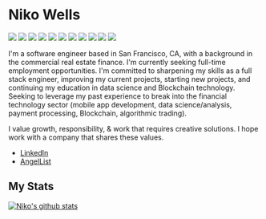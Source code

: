 # Niko Wells
![](https://img.shields.io/badge/CODE-Javascript-informational?style=flat&logo=javascript&logoColor=white&color=2bbc8a)
![](https://img.shields.io/badge/TOOLS-Node.js-informational?style=flat&logo=node-dot-js&logoColor=white&color=2bbc8a)
![](https://img.shields.io/badge/TOOLS-React-informational?style=flat&logo=redux&logoColor=white&color=2bbc8a)
![](https://img.shields.io/badge/CODE-Ruby-informational?style=flat&logo=ruby&logoColor=white&color=2bbc8a)
![](https://img.shields.io/badge/TOOLS-PostgreSQL-informational?style=flat&logo=postgresql&logoColor=white&color=2bbc8a)
![](https://img.shields.io/badge/TOOLS-MongoDB-informational?style=flat&logo=mongodb&logoColor=white&color=2bbc8a)
![](https://img.shields.io/badge/TOOLS-Rails-informational?style=flat&logo=rubyonrails&logoColor=white&color=2bbc8a)
![](https://img.shields.io/badge/TOOLS-AWS-informational?style=flat&logo=redux&logoColor=white&color=2bbc8a)
![](https://img.shields.io/badge/TOOLS-Solidity-informational?style=flat&logo=solidity&logoColor=white&color=2bbc8a)
![](https://img.shields.io/badge/TOOLS-Web3-informational?style=flat&logo=Web3&logoColor=white&color=2bbc8a)
![](https://img.shields.io/badge/TOOLS-Ethereum-informational?style=flat&logo=ethereum&logoColor=white&color=2bbc8a)


I'm a software engineer based in San Francisco, CA, with a background in the commercial real estate finance. I'm currently seeking full-time employment opportunities. I'm committed to sharpening my skills as a full stack engineer, improving my current projects, starting new projects, and continuing my education in data science and Blockchain technology. Seeking to leverage my past experience to break into the financial technology sector (mobile app development, data science/analysis, payment processing, Blockchain, algorithmic trading).

I value growth, responsibility, & work that requires creative solutions. I hope work with a company that shares these values.

- [LinkedIn](https://www.linkedin.com/in/niko-wells-16134aa0/)
- [AngelList](https://angel.co/u/niko-wells)


## My Stats
[![Niko's github stats](https://github-readme-stats.vercel.app/api?username=wellsniko&theme=dark&show_icons=true)](https://github.com/wellsniko/github-readme-stats)
